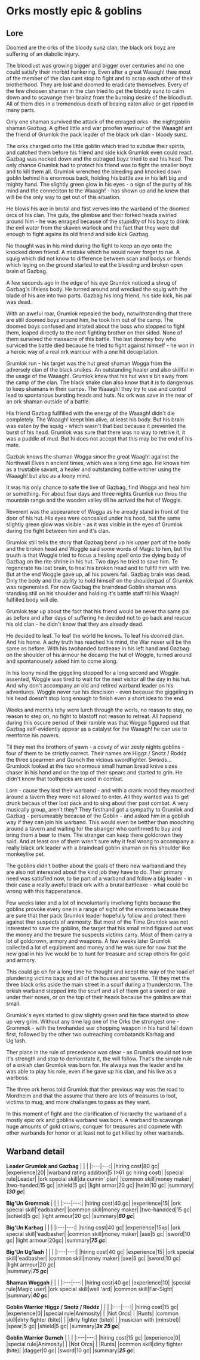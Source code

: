 
# Orks mostly epic & goblins

## Lore
Doomed are the orks of the bloody sunz clan, the black ork boyz are suffering of an diabolic injury.

The bloodlust was growing bigger and bigger over centuries and no one could satisfy their morbid hankering.
Even after a great Waaagh! thee most of the member of the clan cant stop to fight and to scrap each other of their
brotherhood. They are lost and doomed to eradicate themselves. Every of the few choosen shaman in the clan tried
to get the bloddy sunz to calm down and to scavange their brainz from the burning desire of the bloodlust.
All of them dies in a tremendous death of beaing eaten alive or got ripped in many parts.

Only one shaman survived the attack of the enraged orks - the nightgoblin shaman Gazbag. A gifted little and war proofen
warriour of the Waaagh! ant the friend of Grumlok the pack leader of the black ork clan - bloody sunz.

The orks charged onto the little goblin which tried to subdue their spirits, and
catched them before his friend and side kick Grumlok even could react. Gazbag was nocked down and the outraged
boyz tried to ead his head. The only chance Grumlok had to protect his friend was to fight the smaller boyz and
to kill them all. Grumlok wrenched the bleeding and knocked down goblin behind his enormous back, holding his battle axe
in his left big and mighty hand.
The slightly green glow in his eyes - a sign of the purity of his mind and the conneciton to the Waaagh! -
has shown up and he knew that will be the only way to get out of this situation.

He blows his axe in brutal and fast verves into the warband of the doomed orcs of his clan.
The guts, the glimbse and their forked heads swirled around him - he was enraged because of the stupidity of his
boyz to drink the evil water from the skaven warlock and the fact that they were dull enough to fight
agains its old friend and side kick Gazbag.

No thought was in his mind during the fight to keep an eye onto the knocked down friend.
A mistake which he would never forget to rue. A squig which did not know to difference between
scan and bodys or friends which leying on the ground started to eat the bleeding and broken open brain of Gazbag.

A few seconds ago in the edge of his eye Grumlok noticed a shrug of Gazbag's lifeless body.
He turned around and wrecked the squig with the blade of his axe into two parts.
Gazbag his long friend, his side kick, his pal was dead.

With an aweful roar, Grumlok repealed the body, notwithstanding that there are still doomed boyz around him,
he took him out of the camp. The doomed boys confused and iritated about the boss who stopped to fight them,
leaped directly to the next fighting brother on ther sided. None of them surwived the massacre of this battle.
The last doomey boy who surviced the battle died because he tried to fight against himself - he won in a heroic way of
a real ork warriour with a one hit decapitation.

Grumlok run - his target was the hut great shaman Wogga from the adversely clan of the
black snakes. An outstanding healer and also skillful in the usage of the Waaagh!.
Grumlok knew that his hut was a bit away from the camp of the clan. The black snake clan also know that it is to dangerous to keep shamans in
their camps. The Waaagh! they try to use and control lead to spontanous bursting heads and huts. No ork was save in the near of
an ork shaman outside of a battle.

His friend Gazbag fullfilled with the energy of the Waaagh! didn't die completely. The Waaagh! keept him alive,
at least his body. But his brain was eaten by the squig - which wasn't that bad because it prevented the burst of his head.
Grumlok was sure that there was no way to retrive it, it was a puddle of mud.
But hi does not accept that this may be the end of his mate.

Gazbak knows the shaman Wogga since the great Waagh! against the Northwall Elves n ancient times, which was a long time ago.
He knows him as a trustable savant, a healer and outstanding battle witcher using the Waaagh! but also as a loony mind.

It was his only chance to safe the live of Gazbag, find Wogga and heal him or something.
For about four days and three nights Grumlok run throu the mountain range and the wooden valley
till he arrived the hut of Woggle.

Reverent was the appearance of Wogga as he aready stand in front of the door of his hut. His eyes were concealed under his hood, but the
same slightly green glow was visible - as it was visible in the eyes of Grumlok during the fight between him and it's clan.

Grumlok still tells the story that Gazbag bend up his upper part of the body and the broken head and Woggle said some words of Magic to him,
but the truuth is that Woggle tried to focus a healing spell onto the dying body of Gazbag on the rite shrine in his hut. Two days he tried
to save him. Te regenerate his lost brain, to heal his broken head and to fullfil him with live. But at the end Woggle gave up, all his powers
fail. Gazbag brain was dead. Only the body and the ability to hold himself on the shoulderpad of Grumlok was regenerated.
For now Gazbag the braindead Goblin shaman was standing still on his shoulder and holding it's battle staff till his Waagh! fulfilled body
will die.

Grumlok tear up about the fact that his friend would be never tha same pal as before and after days of suffering he decided not to
go back and rescue his old clan - he didn't know that they are already dead.

He decided to leaf. To leaf the world he knows. To leaf his doomed clan. And his home. A achy truth has reached his mind, the War never will be
the same as before. With his twohanded battleaxe in his left hand and Gazbag on the shoulder of his armour he decamp the hut of Woggle,
turned around and spontanousely asked him to come along.

In his loony mind the giggeling stopped for a long second and Woggle assented, Woggle was tired to wait for the next visitor all the day in his hut.
And why don't accompany an old and retired warband leader on his adventures. Woggle never rue his descision - even because the giggeling in his head
doesn't stop long enough to finish even a short idea to the end.

Weeks and months tehy were lurch through the worls, no reason to stay, no reason to step on, no fight to blastoff not reason to retreat.
All happend during this oscure period of their ramble was that Wogga figgured out that Gazbag self-evidently appear as a catalyst for the Waaagh! he can use to reenforce his powers.

Til they met the brothers of yawn - a covey of war zesty nights goblins - four of them to be strictly correct.
Their names are Higgz / Snotz / Roddz the three spearmen and Gurnch the vicious swordfighter. Swords... Grumlock looked at the two enormous small human bread knive sizes chaser in his hand and on the top of their spears and started to grin.
He didn't know that toothpicks are used in combat.

Lorn - cause they lost their warband - and with a crank mood they mooched around a tavern they were not allowed to enter.
All they wanted was to get drunk becaus of ther lost pack and to sing about ther past combat.
A very musically group, aren't they?
They firsthand got a sympathy to Grumlok and Gazbag - persumeably because of the Goblin - and asked him in a goblish way if they can join
his warband. This would even be betther than mooching around a tavern and waiting for the stranger who confirmed to buy and bring them
a beer to them. The stranger can keep there goldcrown they said. And at least one of them wren't sure why it feal wrong to accompany a
really black ork leader with a braindead goblin shaman on his shoulder like monkeylike pet.

The goblins didn't bother about the goals of thero new warband and they are also not interested about the kind job they have to do.
Their primary need was satisfied now, to be part of a warband and follow a big leader - in their case a really aweful black ork with a
brutal battleaxe - what could be wrong with this happenstance.

Few weeks later and a lot of incvoluntarily involving fights because the goblins provoke every one in a range of sight of the environs because they are sure that
ther pack Grumlok leader hopefully follow and protect them against ther suspects of animosity.
But most of the Time Grumlok was not interested to save the goblins, the target that his small mind figured out was the money and the tresure the
suspects victims carry. Most of them carry a lot of goldcrown, armory and weapons. A few weeks later Grumlok collected a lot of equipment and money
and he was sure for now that the new goal in his live would be to hunt for treasure and scrap others for gold and armory.

This could go on for a long time he thought and keept the way of the road of plundering victims bags and all of the houses and taverns.
Til they met the three black orks aside the main street in a scurf during a thunderstorm.
The orkish warband stepped into the scurf and all of them got a sword or axe under their noses, or on the top of their heads because the goblins are that small.

Grumlok's eyes started to glow slightly green and his face started to show up very grim. Without any time lag one of the Orks the strongest one - Grommok - with the
twohanded war chopping weapon in his hand fall down first, followed by the other two outreaching combatands Karhag and Ug'lash.

Ther place in the rule of precedence was clear - as Grumlok would not lose it's strength and stop to demonstate it, the will follow. That's the simple rule of a
orkish clan Grumlok was born for. He always was the leader and he was able to play his role, even if he gave up his clan, and his live as a warboss.

The three ork heros told Grumlok that ther previous way was the road to Mordheim and that the assume that there are lots of treasures to loot, victims to mug,
and more challanges to pass as they want.

In this moment of fight and the clarification of hierarchy the warband of a mostly epic ork and goblins warband was born.
A warband to scavange huge amounts of gold crowns, conquer for treasures and copmete with other warbands for honor or at least not to get killed by other warbands.

## Warband detail

**Leader Grumlok and Gazbag**
| | |
|:---|---:|
|hiring cost|80 gc|
|experience|20|
|warband rating addition|5 (>61 gc hiring cost)|
|special rule|Leader|
|ork special skill|da cunnin' plan|
|common skill|money maker|
|two-handed|15 gc|
|shield|5 gc|
|light armor|20 gc|
|helm|10 gc|
|summary| ***130 gc***|

**Big'Un Grommok**
| | |
|:---|---:|
|hiring cost|40 gc|
|experience|15|
|ork special skill|'eadbasher|
|common skill|money maker|
|two-handded|15 gc|
|schield|5 gc|
|light armour|20 gc|
|summary|***80 gc***|


**Big'Un Karhag**
| | |
|:---|---:|
|hiring cost|40 gc|
|experience|15xp|
|ork special skill|'eadbasher|
|common skill|money maker|
|axe|5 gc|
|sword|10 gc|
|light armour|20gc|
|summary|***75 gc***|


**Big'Un Ug'lash**
| | |
|:---|---:|
|hiring cost|40 gc|
|experience|15|
|ork special skill|'eadbasher|
|common skill|money maker|
|axe|5 gc|
|sword|10 gc|
|light armour|20 gc|	
|summary|***75 gc***|


**Shaman Woggah**
| | |
|:---|---:|
|hiring cost|40 gc|
|experience|10|
|special rule|Magic user|
|ork special skill|well 'ard|
|common skill|Far-Sight|
|summary|***40 gc***|


**Goblin Warrior Higgz / Snotz / Roddz**
| | |
|:---|---:|
|hiring cost|15 gc|
|experience|0|
|special rule|Animosity|
| |Not Orcs|
| |Runts|
|common skill|dirty fighter (bite)|
| |dirty fighter (bite)|
| |musician with (minstrel)|
|spear|5 gc|
|shield|5 gc|
|summary|***3x 25 gc***|


**Goblin Warrior Gurnch**
| | |
|:---|---:|
|hiring cost|15 gc|
|experience|0|
|special rule|Animosity|
| |Not Orcs|
| |Runts|
|common skill|dirty fighter (bite)|
|dagger|0 gc|
|sword|10 gc|
|summary|***25 gc***|
